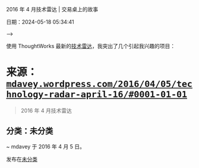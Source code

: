 2016 年 4 月技术雷达 | 交易桌上的故事

日期：2024-05-18 05:34:41

-->

使用 ThoughtWorks 最新的[技术雷达](https://assets.thoughtworks.com/assets/technology-radar-apr-2016-en.pdf)，我突出了几个引起我兴趣的项目：

# 来源：[`mdavey.wordpress.com/2016/04/05/technology-radar-april-16/#0001-01-01`](https://mdavey.wordpress.com/2016/04/05/technology-radar-april-16/#0001-01-01)

> 2016 年 4 月技术雷达

## 分类：未分类

~ mdavey 于 2016 年 4 月 5 日。

发布在[未分类](https://mdavey.wordpress.com/category/uncategorized/)

```yml
